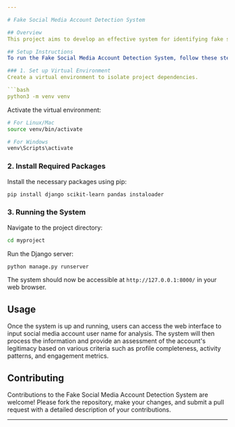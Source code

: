 ```yaml
---

# Fake Social Media Account Detection System

## Overview
This project aims to develop an effective system for identifying fake social media accounts using a combination of image analysis, profile analysis, and activity analysis. The system leverages machine learning techniques and integrates with various social media platforms' APIs to assess the legitimacy of user accounts.

## Setup Instructions
To run the Fake Social Media Account Detection System, follow these steps:

### 1. Set up Virtual Environment
Create a virtual environment to isolate project dependencies.

```bash
python3 -m venv venv
```

Activate the virtual environment:

```bash
# For Linux/Mac
source venv/bin/activate

# For Windows
venv\Scripts\activate
```

### 2. Install Required Packages
Install the necessary packages using pip:

```bash
pip install django scikit-learn pandas instaloader
```

### 3. Running the System
Navigate to the project directory:

```bash
cd myproject
```

Run the Django server:

```bash
python manage.py runserver
```

The system should now be accessible at `http://127.0.0.1:8000/` in your web browser.

## Usage
Once the system is up and running, users can access the web interface to input social media account user name for analysis. The system will then process the information and provide an assessment of the account's legitimacy based on various criteria such as profile completeness, activity patterns, and engagement metrics.

## Contributing
Contributions to the Fake Social Media Account Detection System are welcome! Please fork the repository, make your changes, and submit a pull request with a detailed description of your contributions.

---
```

